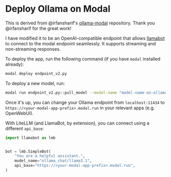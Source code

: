 # Deploy Ollama on Modal

This is derived from @irfansharif's [ollama-modal](https://github.com/irfansharif/ollama-modal) repository.
Thank you @irfansharif for the great work!

I have modified it to be an OpenAI-compatible endpoint that allows [llamabot](https://github.com/ericmjl/llamabot) to connect to the modal endpoint seamlessly.
It supports streaming and non-streaming responses.

To deploy the app, run the following command (if you have `modal` installed already):

```bash
modal deploy endpoint_v2.py
```

To deploy a new model, run:

```bash
modal run endpoint_v2.py::pull_model --model-name "model-name-on-ollama-goes-here"
```

Once it's up, you can change your Ollama endpoint from `localhost:11434` to `https://<your-modal-app-prefix>.modal.run` in your relevant apps (e.g. OpenWebUI).

With LiteLLM (and LlamaBot, by extension), you can connect using a different `api_base`:

```python
import llamabot as lmb


bot = lmb.SimpleBot(
    "You are a helpful assistant.",
    model_name="ollama_chat/llama3.1",
    api_base="https://<your-modal-app-prefix>.modal.run",
)
```
